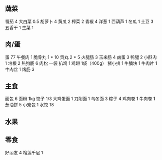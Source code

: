 ## 蔬菜

番茄 4
大白菜 0.5
胡萝卜 4
黄瓜 2
榨菜 2
青椒 4
洋葱 1
西葫芦 1
冬瓜 1
土豆 3
五香干 1
生菜 1


## 肉/蛋

蛋 77
午餐肉 1
脆骨丸 1 * 10
贡丸 2 * 5
火腿肠 3
玉米肠 4
卤蛋 3
鸭腿 2
小酥肉 1
培根 2
热狗肠 6
肉松 一袋
扒鸡 1
鸡翅 1袋（400g）
猪小排 1
牛腩块 1
牛肉片 1
牛肉丝 1
烤肠 3

## 主食

面包 6
面粉 1kg
饺子 1/3
大鸡蛋面 1
刀削面 1
乌冬面 3
粽子 4
鸡肉卷 1
牛肉卷 1
葱油饼 5
小笼包 1
水饺 18

## 水果

## 零食

好丽友 4
榴莲千层 1